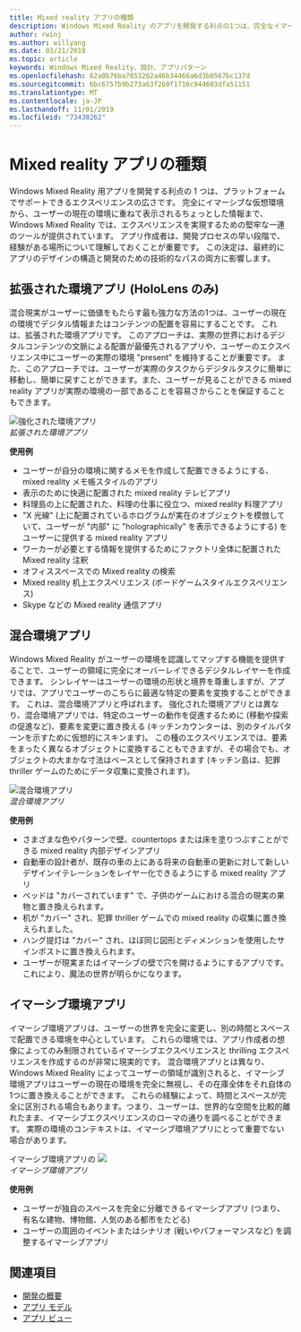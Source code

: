 ```yaml
---
title: Mixed reality アプリの種類
description: Windows Mixed Reality のアプリを開発する利点の1つは、完全なイマーシブ、仮想環境から、ユーザーの現在の環境を介して情報を重ねることができます。
author: rwinj
ms.author: willyang
ms.date: 03/21/2018
ms.topic: article
keywords: Windows Mixed Reality、設計、アプリパターン
ms.openlocfilehash: 62a0b76ba7853262a46b34466a6d3b0567bc137d
ms.sourcegitcommit: 6bc6757b9b273a63f260f1716c944603dfa51151
ms.translationtype: MT
ms.contentlocale: ja-JP
ms.lasthandoff: 11/01/2019
ms.locfileid: "73438262"
---
```

# <a name="types-of-mixed-reality-apps"></a>Mixed reality アプリの種類

Windows Mixed Reality 用アプリを開発する利点の 1 つは、プラットフォームでサポートできるエクスペリエンスの広さです。 完全にイマーシブな仮想環境から、ユーザーの現在の環境に重ねて表示されるちょっとした情報まで、Windows Mixed Reality では、エクスペリエンスを実現するための堅牢な一連のツールが提供されています。 アプリ作成者は、開発プロセスの早い段階で、経験がある場所について理解しておくことが重要です。 この決定は、最終的にアプリのデザインの構造と開発のための技術的なパスの両方に影響します。

## <a name="enhanced-environment-apps-hololens-only"></a>拡張された環境アプリ (HoloLens のみ)

混合現実がユーザーに価値をもたらす最も強力な方法の1つは、ユーザーの現在の環境でデジタル情報またはコンテンツの配置を容易にすることです。 これは、拡張された環境アプリです。 このアプローチは、実際の世界におけるデジタルコンテンツの文脈による配置が最優先されるアプリや、ユーザーのエクスペリエンス中にユーザーの実際の環境 "present" を維持することが重要です。 また、このアプローチでは、ユーザーが実際のタスクからデジタルタスクに簡単に移動し、簡単に戻すことができます。また、ユーザーが見ることができる mixed reality アプリが実際の環境の一部であることを容易さからことを保証することもできます。

![強化された環境アプリ](images/enhancedenvironmentapps-640px.jpg)<br>
*拡張された環境アプリ*

**使用例**
* ユーザーが自分の環境に関するメモを作成して配置できるようにする、mixed reality メモ帳スタイルのアプリ
* 表示のために快適に配置された mixed reality テレビアプリ
* 料理島の上に配置された、料理の仕事に役立つ、mixed reality 料理アプリ
* "X 光線" (上に配置されているホログラムが実在のオブジェクトを模倣していて、ユーザーが "内部" に "holographically" を表示できるようにする) をユーザーに提供する mixed reality アプリ
* ワーカーが必要とする情報を提供するためにファクトリ全体に配置された Mixed reality 注釈
* オフィススペースでの Mixed reality の検索
* Mixed reality 机上エクスペリエンス (ボードゲームスタイルエクスペリエンス)
* Skype などの Mixed reality 通信アプリ

## <a name="blended-environment-apps"></a>混合環境アプリ

Windows Mixed Reality がユーザーの環境を認識してマップする機能を提供することで、ユーザーの領域に完全にオーバーレイできるデジタルレイヤーを作成できます。 シンレイヤーはユーザーの環境の形状と境界を尊重しますが、アプリでは、アプリでユーザーのこちらに最適な特定の要素を変換することができます。 これは、混合環境アプリと呼ばれます。 強化された環境アプリとは異なり、混合環境アプリでは、特定のユーザーの動作を促進するために (移動や探索の促進など)、要素を変更に置き換える (キッチンカウンターは、別のタイルパターンを示すために仮想的にスキンます)。 この種のエクスペリエンスでは、要素をまったく異なるオブジェクトに変換することもできますが、その場合でも、オブジェクトの大まかな寸法はベースとして保持されます (キッチン島は、犯罪 thriller ゲームのためにデータ収集に変換されます)。

![混合環境アプリ](images/blendedenvironmentapps-640px.jpg)<br>
*混合環境アプリ*

**使用例**
* さまざまな色やパターンで壁、countertops または床を塗りつぶすことができる mixed reality 内部デザインアプリ
* 自動車の設計者が、既存の車の上にある将来の自動車の更新に対して新しいデザインイテレーションをレイヤー化できるようにする mixed reality アプリ
* ベッドは "カバーされています" で、子供のゲームにおける混合の現実の果物と置き換えられます。
* 机が "カバー" され、犯罪 thriller ゲームでの mixed reality の収集に置き換えられました。
* ハング提灯は "カバー" され、ほぼ同じ図形とディメンションを使用したサインポストに置き換えられます。
* ユーザーが現実またはイマーシブの壁で穴を開けるようにするアプリです。これにより、魔法の世界が明らかになります。

## <a name="immersive-environment-apps"></a>イマーシブ環境アプリ

イマーシブ環境アプリは、ユーザーの世界を完全に変更し、別の時間とスペースで配置できる環境を中心としています。 これらの環境では、アプリ作成者の想像によってのみ制限されているイマーシブエクスペリエンスと thrilling エクスペリエンスを作成するのが非常に現実的です。 混合環境アプリとは異なり、Windows Mixed Reality によってユーザーの領域が識別されると、イマーシブ環境アプリはユーザーの現在の環境を完全に無視し、その在庫全体をそれ自体の1つに置き換えることができます。 これらの経験によって、時間とスペースが完全に区別される場合もあります。つまり、ユーザーは、世界的な空間を比較的離れたまま、イマーシブエクスペリエンスのローマの通りを調べることができます。 実際の環境のコンテキストは、イマーシブ環境アプリにとって重要でない場合があります。

イマーシブ環境アプリの ![](images/windows-mixed-reality-640px.jpg)<br>
*イマーシブ環境アプリ*

**使用例**
* ユーザーが独自のスペースを完全に分離できるイマーシブアプリ (つまり、有名な建物、博物館、人気のある都市をたどる)
* ユーザーの周囲のイベントまたはシナリオ (戦いやパフォーマンスなど) を調整するイマーシブアプリ

## <a name="see-also"></a>関連項目
* [開発の概要](development.md)
* [アプリ モデル](app-model.md)
* [アプリ ビュー](app-views.md)
